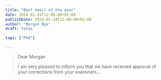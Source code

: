 ```yaml
---
title: "Best email of the year"
date: 2014-01-24T12:00:00+02:00
publishDate: 2014-01-24T12:00:00+02:00
author: "Morgan Bye"
draft: false

tags: ["PhD"]

---
```


> Dear Morgan
>
> I am very pleased to inform you that we have received approval of your corrections from your examiners…
